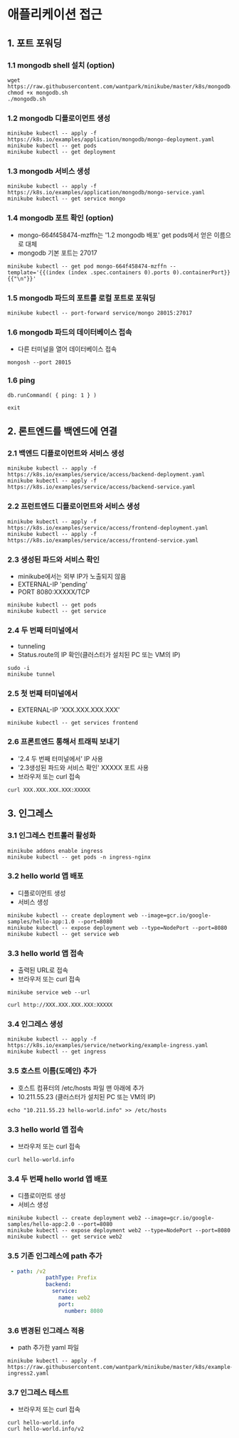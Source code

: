 # 애플리케이션 접근

## 1. 포트 포워딩

### 1.1 mongodb shell 설치 (option)

```text
wget https://raw.githubusercontent.com/wantpark/minikube/master/k8s/mongodb.sh
chmod +x mongodb.sh
./mongodb.sh
```

### 1.2 mongodb 디플로이먼트 생성

```text
minikube kubectl -- apply -f https://k8s.io/examples/application/mongodb/mongo-deployment.yaml
minikube kubectl -- get pods
minikube kubectl -- get deployment
```

### 1.3 mongodb 서비스 생성

```text
minikube kubectl -- apply -f https://k8s.io/examples/application/mongodb/mongo-service.yaml
minikube kubectl -- get service mongo
```

### 1.4 mongodb 포트 확인 (option)

-   mongo-664f458474-mzffn는 '1.2 mongodb 배포' get pods에서 얻은 이름으로 대체
-   mongodb 기본 포트는 27017

```text
minikube kubectl -- get pod mongo-664f458474-mzffn --template='{{(index (index .spec.containers 0).ports 0).containerPort}}{{"\n"}}'
```

### 1.5 mongodb 파드의 포트를 로컬 포트로 포워딩

```text
minikube kubectl -- port-forward service/mongo 28015:27017
```

### 1.6 mongodb 파드의 데이터베이스 접속

-   다른 터미널을 열어 데이터베이스 접속

```text
mongosh --port 28015
```

### 1.6 ping

```text
db.runCommand( { ping: 1 } )

exit
```

## 2. 론트엔드를 백엔드에 연결

### 2.1 백엔드 디플로이먼트와 서비스 생성

```text
minikube kubectl -- apply -f https://k8s.io/examples/service/access/backend-deployment.yaml
minikube kubectl -- apply -f https://k8s.io/examples/service/access/backend-service.yaml
```

### 2.2 프런트엔드 디플로이먼트와 서비스 생성

```text
minikube kubectl -- apply -f https://k8s.io/examples/service/access/frontend-deployment.yaml
minikube kubectl -- apply -f https://k8s.io/examples/service/access/frontend-service.yaml
```

### 2.3 생성된 파드와 서비스 확인

-   minikube에서는 외부 IP가 노출되지 않음
-   EXTERNAL-IP 'pending'
-   PORT 8080:XXXXX/TCP

```text
minikube kubectl -- get pods
minikube kubectl -- get service
```

### 2.4 두 번째 터미널에서

-   tunneling
-   Status.route의 IP 확인(클러스터가 설치된 PC 또는 VM의 IP)

```text
sudo -i
minikube tunnel
```

### 2.5 첫 번째 터미널에서

-   EXTERNAL-IP 'XXX.XXX.XXX.XXX'

```text
minikube kubectl -- get services frontend
```

### 2.6 프론트엔드 통해서 트래픽 보내기

-   '2.4 두 번째 터미널에서' IP 사용
-   '2.3생성된 파드와 서비스 확인' XXXXX 포트 사용
-   브라우저 또는 curl 접속

```text
curl XXX.XXX.XXX.XXX:XXXXX
```

## 3. 인그레스

### 3.1 인그레스 컨트롤러 활성화

```text
minikube addons enable ingress
minikube kubectl -- get pods -n ingress-nginx
```

### 3.2 hello world 앱 배포

-   디플로이먼트 생성
-   서비스 생성

```text
minikube kubectl -- create deployment web --image=gcr.io/google-samples/hello-app:1.0 --port=8080
minikube kubectl -- expose deployment web --type=NodePort --port=8080
minikube kubectl -- get service web
```

### 3.3 hello world 앱 접속

-   출력된 URL로 접속
-   브라우저 또는 curl 접속

```text
minikube service web --url

curl http://XXX.XXX.XXX.XXX:XXXXX
```

### 3.4 인그레스 생성

```text
minikube kubectl -- apply -f https://k8s.io/examples/service/networking/example-ingress.yaml
minikube kubectl -- get ingress
```

### 3.5 호스트 이름(도메인) 추가

-   호스트 컴퓨터의 /etc/hosts 파일 맨 아래에 추가
-   10.211.55.23 (클러스터가 설치된 PC 또는 VM의 IP)

```text
echo "10.211.55.23 hello-world.info" >> /etc/hosts
```

### 3.3 hello world 앱 접속

-   브라우저 또는 curl 접속

```text
curl hello-world.info
```

### 3.4 두 번째 hello world 앱 배포

-   디플로이먼트 생성
-   서비스 생성

```text
minikube kubectl -- create deployment web2 --image=gcr.io/google-samples/hello-app:2.0 --port=8080
minikube kubectl -- expose deployment web2 --type=NodePort --port=8080
minikube kubectl -- get service web2
```

### 3.5 기존 인그레스에 path 추가

```yaml
 - path: /v2
            pathType: Prefix
            backend:
              service:
                name: web2
                port:
                  number: 8080
```

### 3.6 변경된 인그레스 적용

- path 추가한 yaml 파일

```text
minikube kubectl -- apply -f https://raw.githubusercontent.com/wantpark/minikube/master/k8s/example-ingress2.yaml
```

### 3.7 인그레스 테스트

- 브라우저 또는 curl 접속

```text
curl hello-world.info
curl hello-world.info/v2
```
